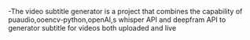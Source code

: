 -The video subtitle generator is a project that combines the capability of puaudio,ooencv-python,openAI,s whisper API and deepfram API to generator subtitle for videos both uploaded and live
